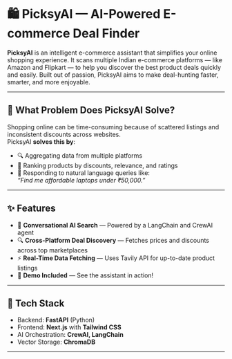 # 🛍️ PicksyAI — AI-Powered E-commerce Deal Finder

**PicksyAI** is an intelligent e-commerce assistant that simplifies your online shopping experience. It scans multiple Indian e-commerce platforms — like Amazon and Flipkart — to help you discover the best product deals quickly and easily. Built out of passion, PicksyAI aims to make deal-hunting faster, smarter, and more enjoyable.

---

## 🎯 What Problem Does PicksyAI Solve?
Shopping online can be time-consuming because of scattered listings and inconsistent discounts across websites.  
PicksyAI **solves this by**:
- 🔍 Aggregating data from multiple platforms
- 🧠 Ranking products by discounts, relevance, and ratings
- 🤖 Responding to natural language queries like:  
  *“Find me affordable laptops under ₹50,000.”*

---

## ✨ Features
- 🧠 **Conversational AI Search** — Powered by a LangChain and CrewAI agent
- 🔍 **Cross-Platform Deal Discovery** — Fetches prices and discounts across top marketplaces
- ⚡ **Real-Time Data Fetching** — Uses Tavily API for up-to-date product listings
- 🎥 **Demo Included** — See the assistant in action!

---

## 🧰 Tech Stack
- Backend: **FastAPI** (Python)
- Frontend: **Next.js** with **Tailwind CSS**
- AI Orchestration: **CrewAI, LangChain**
- Vector Storage: **ChromaDB**
---


